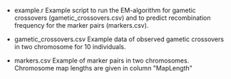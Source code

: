 - example.r 
	Example script to run the EM-algorithm for gametic crossovers (gametic_crossovers.csv) and to predict recombination frequency for the marker pairs (markers.csv).

- gametic_crossovers.csv
	Example data of observed gametic crossovers in two chromosome for 10 individuals.

- markers.csv
	Example of marker pairs in two chromosomes. Chromosome map lengths are given in column "MapLength"
 
